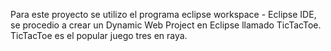 

Para este proyecto se utilizo el programa eclipse workspace - Eclipse IDE, se procedio a crear un Dynamic Web Project en Eclipse llamado TicTacToe. TicTacToe es el popular juego tres en raya.
